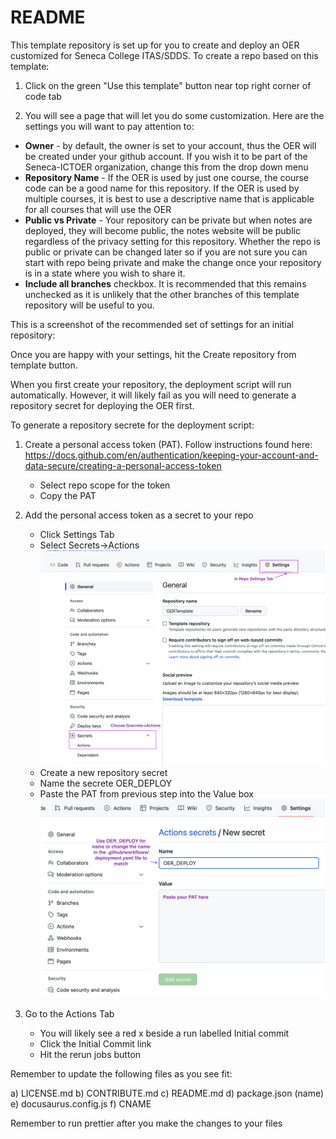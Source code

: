 # README

This template repository is set up for you to create and deploy an OER customized for Seneca College ITAS/SDDS.  To create a repo based on this template:


1. Click on the green "Use this template" button near top right corner of code tab

2. You will see a page that will let you do some customization.  Here are the settings you will want to pay attention to:
  * **Owner** - by default, the owner is set to your account, thus the OER will be created under your github account.  If you wish it to be part of the Seneca-ICTOER organization, change this from the drop down menu
  * **Repository Name** - If the OER is used by just one course, the course code can be a good name for this repository.  If the OER is used by multiple courses, it is best to use a descriptive name that is applicable for all courses that will use the OER
  * **Public vs Private** - Your repository can be private but when notes are deployed, they will become public, the notes website will be public regardless of the privacy setting for this repository.  Whether the repo is public or private can be changed later so if you are not sure you can start with repo being private and make the change once your repository is in a state where you wish to share it.
  * **Include all branches** checkbox.  It is recommended that this remains unchecked as it is unlikely that the other branches of this template repository will be useful to you.

  This is a screenshot of the recommended set of settings for an initial repository:


  

Once you are happy with your settings, hit the Create repository from template button.

When you first create your repository, the deployment script will run automatically.  However, it will likely fail as you will need to generate a repository secret for deploying the OER first.

To generate a repository secrete for the deployment script:

1. Create a personal access token (PAT). Follow instructions found here: https://docs.github.com/en/authentication/keeping-your-account-and-data-secure/creating-a-personal-access-token

   * Select repo scope for the token
   * Copy the PAT

2. Add the personal access token as a secret to your repo
   * Click Settings Tab
   * Select Secrets->Actions
     ![](static/img/secrets1.png)
   * Create a new repository secret
   * Name the secrete OER_DEPLOY
   * Paste the PAT from previous step into the Value box
     ![](static/img/secrets2.png)

3. Go to the Actions Tab
   * You will likely see a red x beside a run labelled Initial commit
   * Click the Initial Commit link
   * Hit the rerun jobs button
   
Remember to update the following files as you see fit:

a) LICENSE.md
b) CONTRIBUTE.md
c) README.md
d) package.json (name)
e) docusaurus.config.js
f) CNAME 

Remember to run prettier after you make the changes to your files

